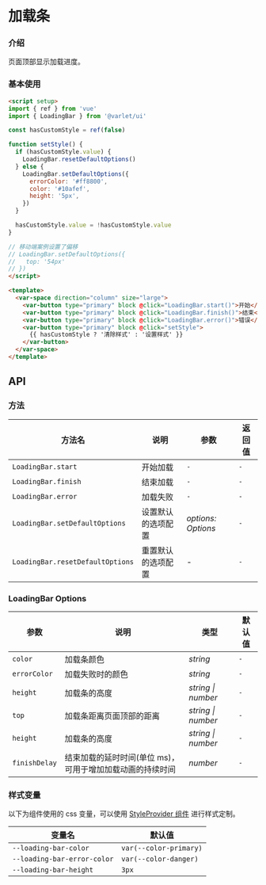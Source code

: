 # 加载条

### 介绍

页面顶部显示加载进度。

### 基本使用

```html
<script setup>
import { ref } from 'vue'
import { LoadingBar } from '@varlet/ui'

const hasCustomStyle = ref(false)

function setStyle() {
  if (hasCustomStyle.value) {
    LoadingBar.resetDefaultOptions()
  } else {
    LoadingBar.setDefaultOptions({
      errorColor: '#ff8800',
      color: '#10afef',
      height: '5px',
    })
  }

  hasCustomStyle.value = !hasCustomStyle.value
}

// 移动端案例设置了偏移
// LoadingBar.setDefaultOptions({
//   top: '54px'
// })
</script>

<template>
  <var-space direction="column" size="large">
    <var-button type="primary" block @click="LoadingBar.start()">开始</var-button>
    <var-button type="primary" block @click="LoadingBar.finish()">结束</var-button>
    <var-button type="primary" block @click="LoadingBar.error()">错误</var-button>
    <var-button type="primary" block @click="setStyle">
      {{ hasCustomStyle ? '清除样式' : '设置样式' }}
    </var-button>
  </var-space>
</template>
```

## API

### 方法

| 方法名                 | 说明       | 参数 | 返回值     |
|---------------------|----------|--|---------|
| `LoadingBar.start`  | 开始加载  | `-` | `-` |
| `LoadingBar.finish` | 结束加载  | `-` | `-` |
| `LoadingBar.error`  | 加载失败  | `-` | `-` |
| `LoadingBar.setDefaultOptions` | 设置默认的选项配置 | _options: Options_ | `-` |
| `LoadingBar.resetDefaultOptions` | 重置默认的选项配置 | _-_ | `-` |

### LoadingBar Options

| 参数           | 说明           | 类型        | 默认值    |
|--------------|--------------|-----------|--------|
| `color`      | 加载条颜色        | _string_  | `-`    |
| `errorColor` | 加载失败时的颜色     | _string_  | `-`    |
| `height`     | 加载条的高度       | _string \| number_ | `-` |
| `top`        | 加载条距离页面顶部的距离 | _string \| number_ | `-` |
| `height`     | 加载条的高度       | _string \| number_ | `-` |
| `finishDelay` | 结束加载的延时时间(单位 ms)，可用于增加加载动画的持续时间 | _number_ | `-` |

### 样式变量

以下为组件使用的 css 变量，可以使用 [StyleProvider 组件](#/zh-CN/style-provider) 进行样式定制。

| 变量名 | 默认值                    |
| --- |------------------------|
| `--loading-bar-color` | `var(--color-primary)` |
| `--loading-bar-error-color` | `var(--color-danger)`  |
| `--loading-bar-height` | `3px`                  |
